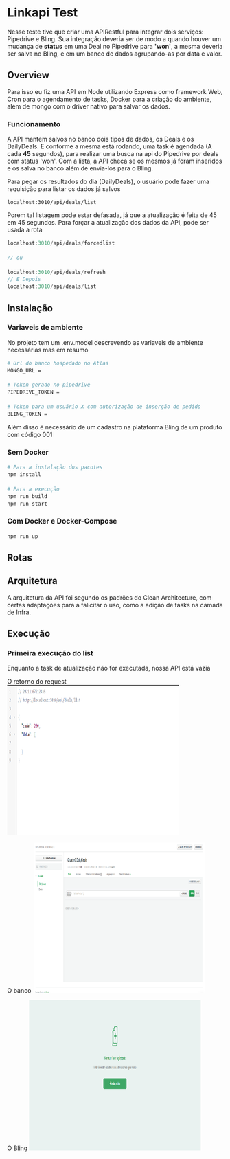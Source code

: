 # Linkapi Test
Nesse teste tive que criar uma APIRestful para integrar dois serviços: Pipedrive e Bling.
Sua integração deveria ser de modo a quando houver um mudança de **status** em uma Deal no Pipedrive para **'won'**, a mesma deveria ser salva no Bling, e em um banco de dados agrupando-as por data e valor.



## Overview
Para isso eu fiz uma API em Node utilizando Express como framework Web,  Cron para o agendamento de tasks, Docker para a criação do ambiente, além de mongo com o driver nativo para salvar os dados.

### Funcionamento
A API mantem salvos no banco dois tipos de dados, os Deals e os DailyDeals. E conforme a mesma está rodando, uma task é  agendada (A cada **45** segundos), para realizar uma busca na api do Pipedrive por deals com status 'won'.
Com a lista, a API checa se os mesmos já foram inseridos e os salva no banco além de envia-los para o Bling.

Para pegar os resultados do dia (DailyDeals), o usuário pode fazer uma requisição para listar os dados já salvos
```
localhost:3010/api/deals/list
```
Porem tal listagem pode estar defasada, já que a atualização é feita de 45 em 45 segundos. Para forçar a atualização dos dados da API, pode ser usada a rota
```java
localhost:3010/api/deals/forcedlist

// ou

localhost:3010/api/deals/refresh
// E Depois
localhost:3010/api/deals/list
```

  

## Instalação
### Variaveis de ambiente
No projeto tem um .env.model descrevendo as variaveis de ambiente necessárias mas em resumo
```bash
# Url do banco hospedado no Atlas
MONGO_URL =

# Token gerado no pipedrive
PIPEDRIVE_TOKEN = 

# Token para um usuário X com autorização de inserção de pedido
BLING_TOKEN = 
```
Além disso é necessário de um cadastro na plataforma Bling de um produto com código 001

### Sem Docker
```bash
# Para a instalação dos pacotes
npm install

# Para a execução
npm run build
npm run start
```
  

### Com Docker e Docker-Compose
```bash
npm run up
```

## Rotas

  
  

## Arquitetura
A arquitetura da API foi segundo os padrões do Clean Architecture, com certas adaptações para a falicitar o uso, como a adição de tasks na camada de Infra.

## Execução

### Primeira execução do list

Enquanto a task de atualização não for executada, nossa API está vazia

O retorno do request
<img src="https://github.com/LucasGobbs/linkapi_test/blob/master/images/request_vazio.png"  width="400" height="350">

O banco
<img src="https://github.com/LucasGobbs/linkapi_test/blob/master/images/dailydeals_db_vazio.png"  width="400" height="350">

O Bling
<img src="https://github.com/LucasGobbs/linkapi_test/blob/master/images/bling_vazio.png"  width="400" height="350">


